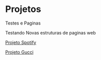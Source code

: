 # Projetos
 Testes e Paginas

 Testando Novas estruturas de paginas web

<a href="https://luix3005.github.io/Projetos/Spotify/Spotify.html">Projeto Spotify</a>

<a href="https://luix3005.github.io/Projetos/Spotify/Spotify.html">Projeto Gucci</a>